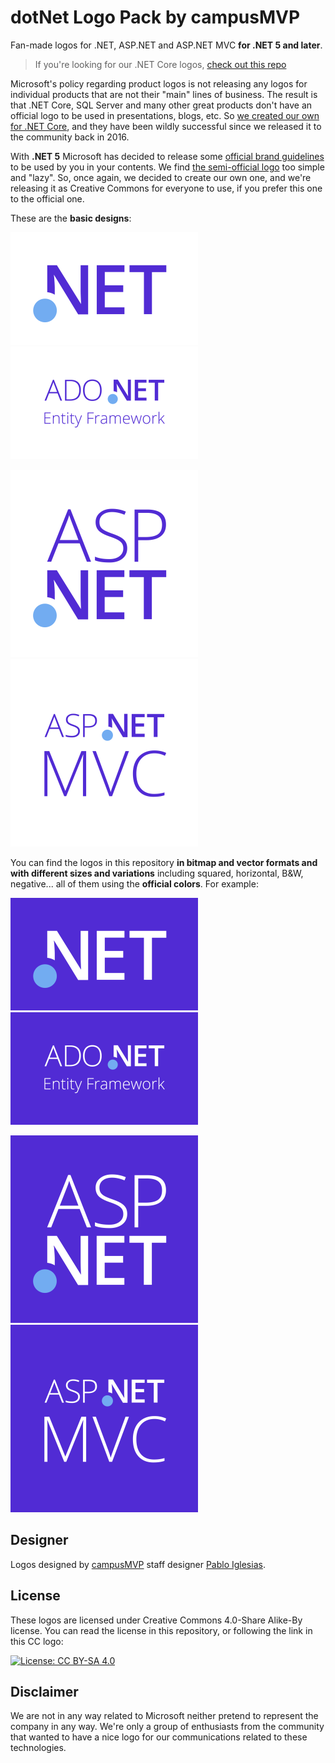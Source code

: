 # dotNet Logo Pack by campusMVP

Fan-made logos for .NET, ASP.NET and ASP.NET MVC **for .NET 5 and later**.

> If you're looking for our .NET Core logos, [check out this repo](https://github.com/campusMVP/dotnetCoreLogoPack)

Microsoft's policy regarding product logos is not releasing any logos for individual products that are not their "main" lines of business. The result is that .NET Core, SQL Server and many other great products don't have an official logo to be used in presentations, blogs, etc. So [we created our own for .NET Core](https://github.com/campusMVP/dotnetCoreLogoPack), and they have been wildly successful since we released it to the community back in 2016.

With **.NET 5**  Microsoft has decided to release some [official brand guidelines](https://github.com/dotnet/brand) to be used by you in your contents. We find [the semi-official logo](https://github.com/dotnet/brand/blob/master/logo/dotnet-logo.png) too simple and "lazy". So, once again, we decided to create our own one, and we're releasing it as Creative Commons for everyone to use, if you prefer this one to the official one.

These are the **basic designs**:

![.NET Logo](./.samples/dotNET.png)
![ADO.NET Entity Framework Logo](./.samples/dotNET-EF.png)

![ASP.NET Logo](./.samples/asp-dotnet.png)
![ASP.NETMVC  Logo](./.samples/asp-dotnet-mvc.png)

You can find the logos in this repository **in bitmap and vector formats and with different sizes and variations** including squared, horizontal, B&W, negative... all of them using the **official colors**. For example:

![.NET Logo](./.samples/dotNET-white.png)
![ADO.NET Entity Framework Logo](./.samples/dotNET-EF-white.png)

![ASP.NET Logo](./.samples/asp-dotnet-white.png)
![ASP.NETMVC  Logo](./.samples/asp-dotnet-mvc-white.png)


## Designer
Logos designed by [campusMVP](https://www.campusmvp.es) staff designer [Pablo Iglesias](https://twitter.com/piglesias).

## License

These logos are licensed under Creative Commons 4.0-Share Alike-By license. You can read the license in this repository, or following the link in this CC logo:

[![License: CC BY-SA 4.0](https://licensebuttons.net/l/by-sa/4.0/80x15.png)](http://creativecommons.org/licenses/by-sa/4.0/)

## Disclaimer
We are not in any way related to Microsoft neither pretend to represent the company in any way. We're only a group of enthusiasts from the community that wanted to have a nice logo for our communications related to these technologies.
